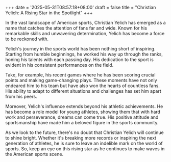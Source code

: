 +++
date = '2025-05-31T08:57:18+08:00'
draft = false
title = "Christian Yelich: A Rising Star in the Spotlight"
+++

In the vast landscape of American sports, Christian Yelich has emerged as a name that catches the attention of fans far and wide. Known for his remarkable skills and unwavering determination, Yelich has become a force to be reckoned with. 

Yelich's journey in the sports world has been nothing short of inspiring. Starting from humble beginnings, he worked his way up through the ranks, honing his talents with each passing day. His dedication to the sport is evident in his consistent performances on the field. 

Take, for example, his recent games where he has been scoring crucial points and making game-changing plays. These moments have not only endeared him to his team but have also won the hearts of countless fans. His ability to adapt to different situations and challenges has set him apart from his peers. 

Moreover, Yelich's influence extends beyond his athletic achievements. He has become a role model for young athletes, showing them that with hard work and perseverance, dreams can come true. His positive attitude and sportsmanship have made him a beloved figure in the sports community. 

As we look to the future, there's no doubt that Christian Yelich will continue to shine bright. Whether it's breaking more records or inspiring the next generation of athletes, he is sure to leave an indelible mark on the world of sports. So, keep an eye on this rising star as he continues to make waves in the American sports scene.